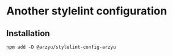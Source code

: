 # Another stylelint configuration

## Installation

```shell
npm add -D @arzyu/stylelint-config-arzyu
```
